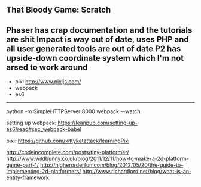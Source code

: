 That Bloody Game: Scratch
-------------------------
Phaser has crap documentation and the tutorials are shit
Impact is way out of date, uses PHP and all user generated tools are out of date
P2 has upside-down coordinate system which I'm not arsed to work around
-------------------------
- pixi http://www.pixijs.com/
- webpack
- es6
-------------------------
python -m SimpleHTTPServer 8000
webpack --watch

setting up webpack:
https://leanpub.com/setting-up-es6/read#sec_webpack-babel

pixi:
https://github.com/kittykatattack/learningPixi

http://codeincomplete.com/posts/tiny-platformer/
http://www.wildbunny.co.uk/blog/2011/12/11/how-to-make-a-2d-platform-game-part-1/
http://higherorderfun.com/blog/2012/05/20/the-guide-to-implementing-2d-platformers/
http://www.richardlord.net/blog/what-is-an-entity-framework
